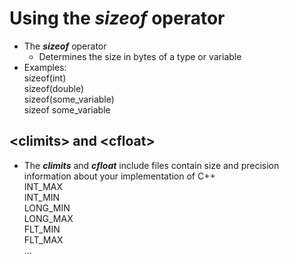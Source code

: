 # Using the _sizeof_ operator
<ul>
    <li>The <b style="font-style:italic">sizeof</b> operator
        <ul>
            <li>Determines the size in bytes of a type or variable</li>
        </ul>
    </li>
    <li>
        Examples:
        <br>sizeof(int)
        <br>sizeof(double)
        <br>sizeof(some_variable)
        <br>sizeof some_variable
    </li>
</ul>

## \<climits> and \<cfloat>
<ul>
    <li>The <b style="font-style: italic">climits</b> and <b style="font-style: italic">cfloat</b> include files contain size and precision information about your implementation of C++
    <br>INT_MAX 
    <br>INT_MIN
    <br>LONG_MIN
    <br>LONG_MAX
    <br>FLT_MIN
    <br>FLT_MAX
    <br>...
    </li>
</ul>